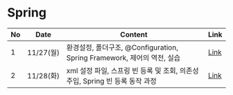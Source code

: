 # Spring

| No | Date     | Content                                                  | Link                                                                                                                                                                                                                                                                                                                                                         |
|----|----------|----------------------------------------------------------|--------------------------------------------------------------------------------------------------------------------------------------------------------------------------------------------------------------------------------------------------------------------------------------------------------------------------------------------------------------|
| 1  | 11/27(월) | 환경설정, 폴더구조, @Configuration, Spring Framework, 제어의 역전, 실습 | [Link](https://github.com/kyukong/SeSAC-java-fullstack/blob/main/5.%20spring/%5B11-25%5D%ED%99%98%EA%B2%BD%EC%84%A4%EC%A0%95%2C%ED%8F%B4%EB%8D%94%EA%B5%AC%EC%A1%B0%2C%40Configuration%2CSpring_Framework%2C%EC%A0%9C%EC%96%B4%EC%9D%98_%EC%97%AD%EC%A0%84%2C%EC%8B%A4%EC%8A%B5.md)                                                                          |
| 2  | 11/28(화) | xml 설정 파일, 스프링 빈 등록 및 조회, 의존성 주입, Spring 빈 등록 동작 과정      | [Link](https://github.com/kyukong/SeSAC-java-fullstack/blob/main/5.%20spring/%5B11-26%5Dxml_%EC%84%A4%EC%A0%95_%ED%8C%8C%EC%9D%BC%2C%EC%8A%A4%ED%94%84%EB%A7%81_%EB%B9%88_%EB%93%B1%EB%A1%9D_%EB%B0%8F_%EC%A1%B0%ED%9A%8C%2C%EC%9D%98%EC%A1%B4%EC%84%B1_%EC%A3%BC%EC%9E%85%2CSpring_%EB%B9%88_%EB%93%B1%EB%A1%9D_%EB%8F%99%EC%9E%91%20%EA%B3%BC%EC%A0%95.md) |
